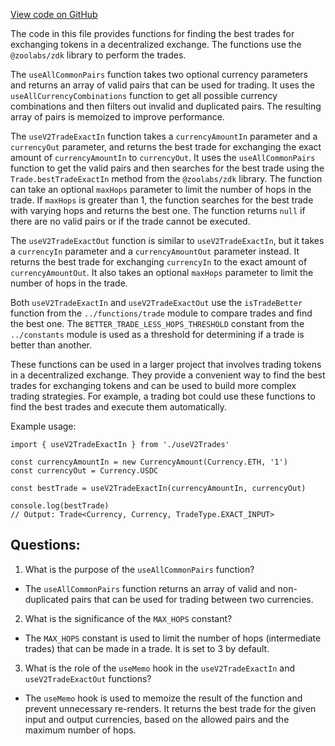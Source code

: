 [View code on GitHub](zoo-labs/zoo/blob/master/core/src/hooks/useV2Trades.ts)

The code in this file provides functions for finding the best trades for exchanging tokens in a decentralized exchange. The functions use the `@zoolabs/zdk` library to perform the trades. 

The `useAllCommonPairs` function takes two optional currency parameters and returns an array of valid pairs that can be used for trading. It uses the `useAllCurrencyCombinations` function to get all possible currency combinations and then filters out invalid and duplicated pairs. The resulting array of pairs is memoized to improve performance.

The `useV2TradeExactIn` function takes a `currencyAmountIn` parameter and a `currencyOut` parameter, and returns the best trade for exchanging the exact amount of `currencyAmountIn` to `currencyOut`. It uses the `useAllCommonPairs` function to get the valid pairs and then searches for the best trade using the `Trade.bestTradeExactIn` method from the `@zoolabs/zdk` library. The function can take an optional `maxHops` parameter to limit the number of hops in the trade. If `maxHops` is greater than 1, the function searches for the best trade with varying hops and returns the best one. The function returns `null` if there are no valid pairs or if the trade cannot be executed.

The `useV2TradeExactOut` function is similar to `useV2TradeExactIn`, but it takes a `currencyIn` parameter and a `currencyAmountOut` parameter instead. It returns the best trade for exchanging `currencyIn` to the exact amount of `currencyAmountOut`. It also takes an optional `maxHops` parameter to limit the number of hops in the trade.

Both `useV2TradeExactIn` and `useV2TradeExactOut` use the `isTradeBetter` function from the `../functions/trade` module to compare trades and find the best one. The `BETTER_TRADE_LESS_HOPS_THRESHOLD` constant from the `../constants` module is used as a threshold for determining if a trade is better than another. 

These functions can be used in a larger project that involves trading tokens in a decentralized exchange. They provide a convenient way to find the best trades for exchanging tokens and can be used to build more complex trading strategies. For example, a trading bot could use these functions to find the best trades and execute them automatically. 

Example usage:

```
import { useV2TradeExactIn } from './useV2Trades'

const currencyAmountIn = new CurrencyAmount(Currency.ETH, '1')
const currencyOut = Currency.USDC

const bestTrade = useV2TradeExactIn(currencyAmountIn, currencyOut)

console.log(bestTrade)
// Output: Trade<Currency, Currency, TradeType.EXACT_INPUT>
```
## Questions: 
 1. What is the purpose of the `useAllCommonPairs` function?
- The `useAllCommonPairs` function returns an array of valid and non-duplicated pairs that can be used for trading between two currencies.

2. What is the significance of the `MAX_HOPS` constant?
- The `MAX_HOPS` constant is used to limit the number of hops (intermediate trades) that can be made in a trade. It is set to 3 by default.

3. What is the role of the `useMemo` hook in the `useV2TradeExactIn` and `useV2TradeExactOut` functions?
- The `useMemo` hook is used to memoize the result of the function and prevent unnecessary re-renders. It returns the best trade for the given input and output currencies, based on the allowed pairs and the maximum number of hops.